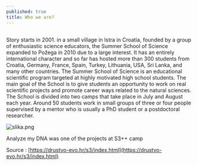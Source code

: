```yaml
---
published: true
title: Who we are?
---
```

## 

Story starts in 2001. in a small village in Istra in Croatia, founded by a group of enthusiastic science educators, the Summer School of Science expanded to Požega in 2010 due to a large interest. It has an entirely international character and so far has hosted more than 300 students from Croatia, Germany, France, Spain, Turkey, Lithuania, USA, Sri Lanka, and many other countries. The Summer School of Science is an educational scientific program targeted at highly motivated high school students. The main goal of the School is to give students an opportunity to work on real scientific projects and promote career ways related to the natural sciences. The School is divided into two camps that take place in July and August each year. Around 50 students work in small groups of three or four people supervised by a mentor who is usually a PhD student or a postdoctoral researcher.

![slika.png](myDNA/img/slika.png)


Analyze my DNA was one of the projects at S3++ camp

Source : [https://drustvo-evo.hr/s3/index.html](https://drustvo-evo.hr/s3/index.html)
